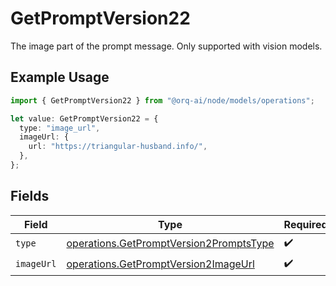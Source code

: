 # GetPromptVersion22

The image part of the prompt message. Only supported with vision models.

## Example Usage

```typescript
import { GetPromptVersion22 } from "@orq-ai/node/models/operations";

let value: GetPromptVersion22 = {
  type: "image_url",
  imageUrl: {
    url: "https://triangular-husband.info/",
  },
};
```

## Fields

| Field                                                                                              | Type                                                                                               | Required                                                                                           | Description                                                                                        |
| -------------------------------------------------------------------------------------------------- | -------------------------------------------------------------------------------------------------- | -------------------------------------------------------------------------------------------------- | -------------------------------------------------------------------------------------------------- |
| `type`                                                                                             | [operations.GetPromptVersion2PromptsType](../../models/operations/getpromptversion2promptstype.md) | :heavy_check_mark:                                                                                 | N/A                                                                                                |
| `imageUrl`                                                                                         | [operations.GetPromptVersion2ImageUrl](../../models/operations/getpromptversion2imageurl.md)       | :heavy_check_mark:                                                                                 | N/A                                                                                                |